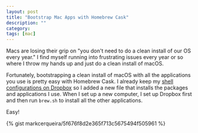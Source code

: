 ```yaml
---
layout: post
title: "Bootstrap Mac Apps with Homebrew Cask"
description: ""
category: 
tags: [mac]
---
```


Macs are losing their grip on "you don't need to do a clean install of our OS every year." I find myself running into frustrating issues every year or so where I throw my hands up and just do a clean install of macOS.

Fortunately, bootstrapping a clean install of macOS with all the applications you use is pretty easy with Homebrew Cask. I already keep my [shell configurations on Dropbox][1] so I added a new file that installs the packages and applications I use. When I set up a new computer, I set up Dropbox first and then run ```brew.sh``` to install all the other applications. 

Easy! 

{% gist markcerqueira/5f676f8d2e365f713c5675494f505961 %}

[1]: /2015/06/10/pro-bash-profiling/